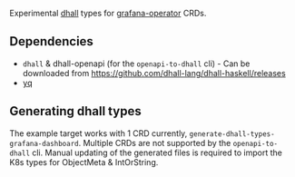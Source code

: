Experimental [dhall](https://dhall-lang.org/#) types for [grafana-operator](https://github.com/grafana-operator/grafana-operator) CRDs.

## Dependencies

* `dhall` & dhall-openapi (for the `openapi-to-dhall` cli) - Can be downloaded from https://github.com/dhall-lang/dhall-haskell/releases
* [yq](https://github.com/mikefarah/yq)

## Generating dhall types

The example target works with 1 CRD currently, `generate-dhall-types-grafana-dashboard`.
Multiple CRDs are not supported by the `openapi-to-dhall` cli.
Manual updating of the generated files is required to import the K8s types for ObjectMeta & IntOrString.
